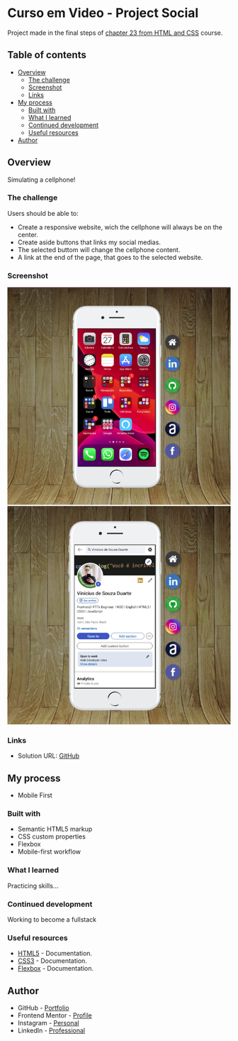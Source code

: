 # Curso em Video - Project Social

Project made in the final steps of [chapter 23 from HTML and CSS](https://www.cursoemvideo.com/curso/curso-html5-e-css3-modulo-4-de-5-40-horas/) course.

## Table of contents

- [Overview](#overview)
  - [The challenge](#the-challenge)
  - [Screenshot](#screenshot)
  - [Links](#links)
- [My process](#my-process)
  - [Built with](#built-with)
  - [What I learned](#what-i-learned)
  - [Continued development](#continued-development)
  - [Useful resources](#useful-resources)
- [Author](#author)

## Overview

Simulating a cellphone!

### The challenge

Users should be able to:

- Create a responsive website, wich the cellphone will always be on the center.
- Create aside buttons that links my social medias.
- The selected buttom will change the cellphone content.
- A link at the end of the page, that goes to the selected website.

### Screenshot

![screenshot](./images/screenshot/screenshot1.png)
![screenshot](./images/screenshot/teste.png)


### Links

- Solution URL: [GitHub](https://github.com/ViniCellist/CursoEmVideo-Social)

## My process

- Mobile First

### Built with

- Semantic HTML5 markup
- CSS custom properties
- Flexbox
- Mobile-first workflow


### What I learned

Practicing skills...

### Continued development

Working to become a fullstack

### Useful resources

- [HTML5](https://developer.mozilla.org/en-US/docs/Web) - Documentation.
- [CSS3](https://developer.mozilla.org/pt-BR/docs/Web/CSS) - Documentation.
- [Flexbox](https://developer.mozilla.org/pt-BR/docs/Learn/CSS/CSS_layout/Flexbox) - Documentation.


## Author

- GitHub - [Portfolio](https://github.com/ViniCellist)
- Frontend Mentor - [Profile](https://www.frontendmentor.io/profile/ViniCellist)
- Instagram - [Personal](https://www.instagram.com/vinicius_duartesd/)
- LinkedIn - [Professional](https://www.linkedin.com/in/vinicius-de-souza-duarte-57937b192/)